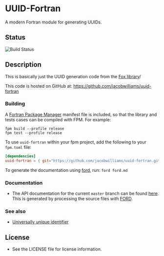 UUID-Fortran
============

A modern Fortran module for generating UUIDs.

## Status

![Build Status](https://github.com/jacobwilliams/uuid-fortran/actions/workflows/CI.yml/badge.svg)

## Description

This is basically just the UUID generation code from the [Fox library](https://github.com/andreww/fox)/

This code is hosted on GitHub at: https://github.com/jacobwilliams/uuid-fortran

### Building

A [Fortran Package Manager](https://github.com/fortran-lang/fpm) manifest file is included, so that the library and tests cases can be compiled with FPM. For example:

```
fpm build --profile release
fpm test --profile release
```

To use `uuid-fortran` within your fpm project, add the following to your `fpm.toml` file:
```toml
[dependencies]
uuid-fortran = { git="https://github.com/jacobwilliams/uuid-fortran.git" }
```

To generate the documentation using [ford](https://github.com/Fortran-FOSS-Programmers/ford), run: ```ford ford.md```

### Documentation

 * The API documentation for the current ```master``` branch can be found [here](https://jacobwilliams.github.io/uuid-fortran/).  This is generated by processing the source files with [FORD](https://github.com/Fortran-FOSS-Programmers/ford).

### See also

 * [Universally unique identifier](https://en.wikipedia.org/wiki/Universally_unique_identifier)

## License

 * See the LICENSE file for license information.
